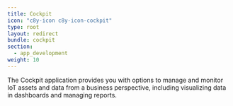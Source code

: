 ```yaml
---
title: Cockpit
icon: "c8y-icon c8y-icon-cockpit"
type: root
layout: redirect
bundle: cockpit
section:
  - app_development
weight: 10
---
```


The Cockpit application provides you with options to manage and monitor IoT assets and data from a business perspective, including visualizing data in dashboards and managing reports.
